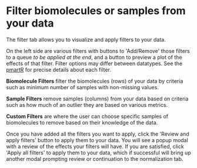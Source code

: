 # Filter biomolecules or samples from your data

The filter tab allows you to visualize and apply filters to your data.

On the left side are various filters with buttons to 'Add/Remove' those filters to a queue *to be applied at the end*, and a button to preview a plot of the effects of that filter.  Filter options may differ between datatypes.  See the [pmartR](https://github.com/pmartR/pmartR) for precise details about each filter.

**Biomolecule Filters** filter the biomolecules (rows) of your data by criteria such as minimum number of samples with non-missing values.

**Sample Filters** remove samples (columns) from your data based on criteria such as how much of an outlier they are based on various metrics.

**Custom Filters** are where the user can choose specific samples of biomolecules to remove based on their knowledge of the data.

Once you have added all the filters you want to apply, click the 'Review and apply filters' button to apply them to your data.  You will see a popup modal with a review of the effects your filters will have.  If you are satisfied, click 'Apply all filters' to apply them to your data, which if successful will bring up another modal prompting review or continuation to the normalization tab.

